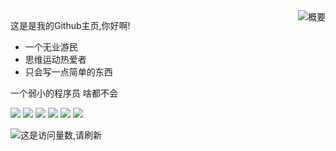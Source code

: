 <a href="#">
<img align="right" src="https://github-readme-stats.vercel.app/api?username=kloping&show_icons=true&hide_border=true&icon_color=586069&title_color=a0a9af" alt="概要">
</a>

这是是我的Github主页,你好啊!

* 一个无业游民
* 思维运动热爱者
* 只会写一点简单的东西

一个弱小的程序员 啥都不会

![](https://img.shields.io/badge/-Kotlin-orange?style=flat-square&logo=Kotlin&logoColor=fff)
![](https://img.shields.io/badge/-Python-3e74a2?style=flat-square&logo=Python&logoColor=fff)
![](https://img.shields.io/badge/-Java-ab7221?style=flat-square&logo=Java&logoColor=fff)
![](https://img.shields.io/badge/-Linux-000000?style=flat-square&logo=Linux&logoColor=fff)
![](https://img.shields.io/badge/-Windows-0078D6?style=flat-square&logo=Windows)
![](https://img.shields.io/badge/-Android-green?style=flat-square&logo=Android&logoColor=fff)

![这是访问量数,请刷新](https://jwenjian-visitor-badge-5.glitch.me/badge?page_id=kloping.kloping.readme)
